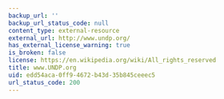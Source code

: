 ```yaml
---
backup_url: ''
backup_url_status_code: null
content_type: external-resource
external_url: http://www.undp.org/
has_external_license_warning: true
is_broken: false
license: https://en.wikipedia.org/wiki/All_rights_reserved
title: www.UNDP.org
uid: edd54aca-0ff9-4672-b43d-35b845ceeec5
url_status_code: 200
---
```

